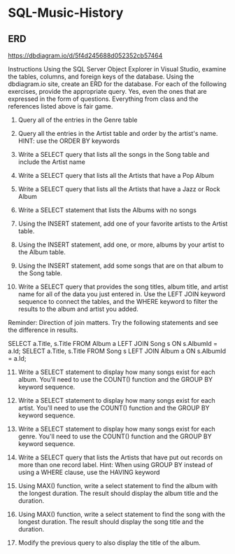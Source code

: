 # SQL-Music-History

## ERD
https://dbdiagram.io/d/5f4d245688d052352cb57464

Instructions
Using the SQL Server Object Explorer in Visual Studio, examine the tables, columns, and foreign keys of the database.
Using the dbdiagram.io site, create an ERD for the database.
For each of the following exercises, provide the appropriate query. Yes, even the ones that are expressed in the form of questions. Everything from class and the references listed above is fair game.

1. Query all of the entries in the Genre table

2. Query all the entries in the Artist table and order by the artist's name. HINT: use the ORDER BY keywords

3. Write a SELECT query that lists all the songs in the Song table and include the Artist name

4. Write a SELECT query that lists all the Artists that have a Pop Album

5. Write a SELECT query that lists all the Artists that have a Jazz or Rock Album

6. Write a SELECT statement that lists the Albums with no songs

7. Using the INSERT statement, add one of your favorite artists to the Artist table.

8. Using the INSERT statement, add one, or more, albums by your artist to the Album table.

9. Using the INSERT statement, add some songs that are on that album to the Song table.

10. Write a SELECT query that provides the song titles, album title, and artist name for all of the data you just entered in. Use the LEFT JOIN keyword sequence to connect the tables, and the WHERE keyword to filter the results to the album and artist you added.

Reminder: Direction of join matters. Try the following statements and see the difference in results.

SELECT a.Title, s.Title FROM Album a LEFT JOIN Song s ON s.AlbumId = a.Id;
SELECT a.Title, s.Title FROM Song s LEFT JOIN Album a ON s.AlbumId = a.Id;

11. Write a SELECT statement to display how many songs exist for each album. You'll need to use the COUNT() function and the GROUP BY keyword sequence.

12. Write a SELECT statement to display how many songs exist for each artist. You'll need to use the COUNT() function and the GROUP BY keyword sequence.

13. Write a SELECT statement to display how many songs exist for each genre. You'll need to use the COUNT() function and the GROUP BY keyword sequence.

14. Write a SELECT query that lists the Artists that have put out records on more than one record label. Hint: When using GROUP BY instead of using a WHERE clause, use the HAVING keyword

15. Using MAX() function, write a select statement to find the album with the longest duration. The result should display the album title and the duration.

16. Using MAX() function, write a select statement to find the song with the longest duration. The result should display the song title and the duration.

17. Modify the previous query to also display the title of the album.
